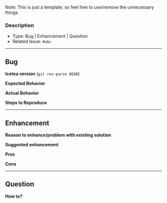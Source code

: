 Note: This is just a template, so feel free to use/remove the unnecessary things

### Description
- Type: Bug | Enhancement | Question
- Related Issue: `#abc`

---------------------------------------------------------------
## Bug

**Icetea version**
(`git rev-parse HEAD`)

**Expected Behavior**

**Actual Behavior**

**Steps to Reproduce**

----------------------------------------------------------------
## Enhancement

**Reason to enhance/problem with existing solution**

**Suggested enhancement**

**Pros**

**Cons**

-----------------------------------------------------------------
## Question

**How to?**
